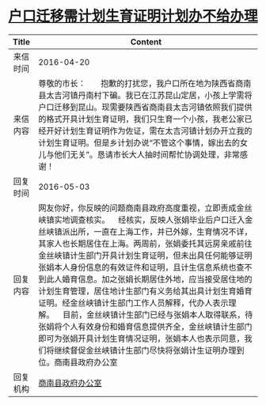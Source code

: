 # <a href="http://www.shangluo.gov.cn/zmhd/ldxxxx.jsp?urltype=leadermail.LeaderMailContentUrl&wbtreeid=1112&leadermailid=3584">户口迁移需计划生育证明计划办不给办理</a>
| Title |                                                                                                                                                                                   Content                                                                                                                                                                                    |
|:-----:|------------------------------------------------------------------------------------------------------------------------------------------------------------------------------------------------------------------------------------------------------------------------------------------------------------------------------------------------------------------------------|
| 来信时间  | 2016-04-20                                                                                                                                                                                                                                                                                                                                                                   |
| 来信内容  | 尊敬的市长：       抱歉的打扰您，我户口所在地为陕西省商南县太吉河镇丹南村下碥。我已在江苏昆山定居，小孩上学需将户口迁移到昆山。现需要陕西省商南县太吉河镇依照我们提供的格式开具计划生育证明，我们只生育一个小孩，我老公家已经开好计划生育证明作为佐证，需在太吉河镇计划办开立我的计划生育证明。但是乡计划办说“不管这个事情，嫁出去的女儿与他们无关”。恳请市长大人抽时间帮忙协调处理，非常感谢！                                                                                                                                                                         |
| 回复时间  | 2016-05-03                                                                                                                                                                                                                                                                                                                                                                   |
| 回复内容  | 网友你好，你反映的问题商南县政府高度重视，立即责成金丝峡镇实地调查核实。    经核实，反映人张娟毕业后户口迁入金丝峡镇派出所，一直在上海工作，并已外嫁，生育情况不详，其家人也长期居住在上海。两周前，张娟委托其远房亲戚前往金丝峡镇计生部门开具计划生育证明，但未出具任何能够证明张娟本人身份信息的有效证件和证明，且计生信息系统也查不到此人婚育信息。加之张娟长期居住外地，应当接受居住地的计划生育管理，居住地计生部门有义务给其出具计划生育婚育证明。经金丝峡镇计生部门工作人员解释，代办人表示理解。    目前，金丝峡镇计生部门已经与张娟本人取得联系，待张娟将个人有效身份和婚育信息提供齐全，金丝峡镇计生部门即可为张娟开具计划生育情况证明，张娟本人也表示同意，我们将继续督促金丝峡镇计生部门尽快将张娟计生证明办理到位。商南县政府办公室 |
| 回复机构  | <a href="../../categories/agencies/商南县政府办公室.md">商南县政府办公室</a>                                                                                                                                                                                                                                                                                                                 |